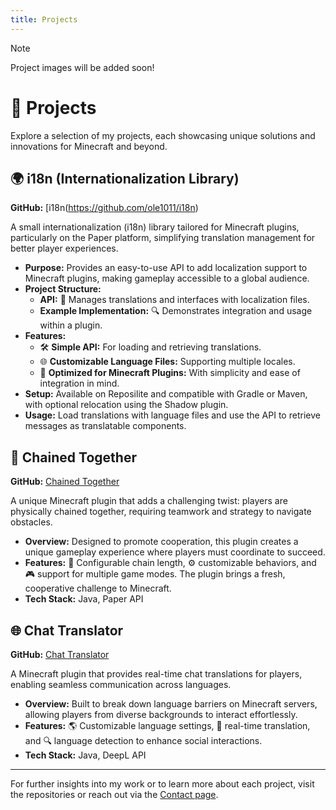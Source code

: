 ```yaml
---
title: Projects
---
```


> [!NOTE]
> Project images will be added soon!

# 🚀 Projects

Explore a selection of my projects, each showcasing unique solutions and innovations for Minecraft and beyond.

## 🌍 i18n (Internationalization Library)

**GitHub:** [i18n(https://github.com/ole1011/i18n)

A small internationalization (i18n) library tailored for Minecraft plugins, particularly on the Paper platform, simplifying translation management for better player experiences.

- **Purpose:** Provides an easy-to-use API to add localization support to Minecraft plugins, making gameplay accessible to a global audience.
- **Project Structure:**
  - **API:** 📜 Manages translations and interfaces with localization files.
  - **Example Implementation:** 🔍 Demonstrates integration and usage within a plugin.
- **Features:**
  - 🛠 **Simple API:** For loading and retrieving translations.
  - 🌐 **Customizable Language Files:** Supporting multiple locales.
  - 🚀 **Optimized for Minecraft Plugins:** With simplicity and ease of integration in mind.
- **Setup:** Available on Reposilite and compatible with Gradle or Maven, with optional relocation using the Shadow plugin.
- **Usage:** Load translations with language files and use the API to retrieve messages as translatable components.

## 🔗 Chained Together

**GitHub:** [Chained Together](https://github.com/ole1011/chained-together)

A unique Minecraft plugin that adds a challenging twist: players are physically chained together, requiring teamwork and strategy to navigate obstacles.

- **Overview:** Designed to promote cooperation, this plugin creates a unique gameplay experience where players must coordinate to succeed.
- **Features:** 🔗 Configurable chain length, ⚙️ customizable behaviors, and 🎮 support for multiple game modes. The plugin brings a fresh, cooperative challenge to Minecraft.
- **Tech Stack:** Java, Paper API

## 🌐 Chat Translator

**GitHub:** [Chat Translator](https://github.com/ole1011/chat-translator)

A Minecraft plugin that provides real-time chat translations for players, enabling seamless communication across languages.

- **Overview:** Built to break down language barriers on Minecraft servers, allowing players from diverse backgrounds to interact effortlessly.
- **Features:** 🌎 Customizable language settings, 🔄 real-time translation, and 🔍 language detection to enhance social interactions.
- **Tech Stack:** Java, DeepL API

---

For further insights into my work or to learn more about each project, visit the repositories or reach out via the [Contact page](/contact).
